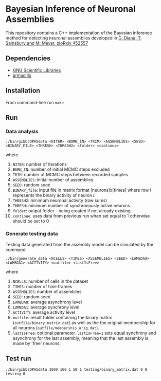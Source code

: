 # Bayesian Inference of Neuronal Assemblies
This repository contains a C++ implementation of the Bayesian inference method for detecting neuronal assemblies developed in [G. Diana, T. Sainsbury and M. Meyer, bioRxiv 452557](https://doi.org/10.1101/452557)
## Dependencies
* [GNU Scientific Libraries](https://www.gnu.org/software/gsl/)
* [armadillo](http://arma.sourceforge.net/)
## Installation
From command-line run `make`
## Run
### Data analysis
`./bin/gibbsDPA5data <NITER> <BURN_IN> <TRIM> <ASSEMBLIES> <SEED> <BINARY_FILE> <THRESH> <THRESH2> <folder> <continue>`

where

1. `NITER`: number of iterations
1. `BURN_IN`: number of initial MCMC steps excluded
1. `TRIM`: number of MCMC steps between recorded samples
1. `ASSEMBLIES`: initial number of assemblies
1. `SEED`: random seed
1. `BINARY_file`: input file in matrix format [neurons]x[times] where row *i* represents the binary activity of neuron *i*.
1. `THRESH2`: minimum neuronal activity (row sums)
1. `THRESH`: minimum number of synchronously active neurons
1. `folder`: output folder - being created if not already existing 
1. `continue`: uses data from previous run when set equal to 1 otherwise should be set to 0

### Generate testing data
Testing data generated from the assembly model can be simulated by the command

`./bin/generate_data <NCELLS> <TIMES> <ASSEMBLIES> <SEED> <LAMBDA0> <LAMBDA1> <ACTIVITY> <outfile> <lastIsFree>`

where 

1. `NCELLS`: number of cells in the dataset
1. `TIMES`: number of time frames
1. `ASSEMBLIES`: number of assemblies
1. `SEED`: random seed
1. `LAMBDA0`: average asynchrony level
1. `LAMBDA1`: average synchrony level
1. `ACTIVITY`: average activity level
1. `outfile`: result folder containing the binary matrix (`outfile/binary_matrix.dat`) as well as the the original membership for all neurons (`outfile/membership_orig.dat`).
1. `lastIsFree`: optional parameter. `lastIsFree=1` sets equal synchrony and asynchrony for the last assembly, meaning that the last assembly is made by 'free' neurons.


## Test run

`./bin/gibbsDPA5data 1000 100 1 50 1 testing/binary_matrix.dat 0 0 testing 0`

